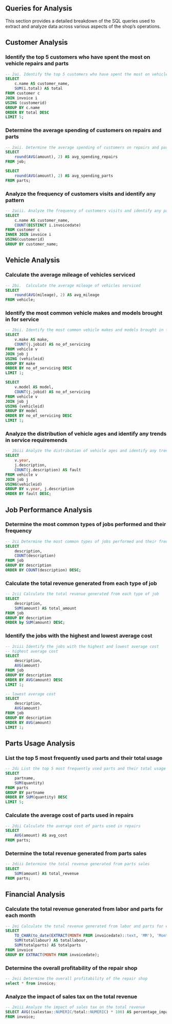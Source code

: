 ## Queries for Analysis
This section provides a detailed breakdown of the SQL queries used to extract and analyze data across various aspects of the shop’s operations.

## Customer Analysis
### Identify the top 5 customers who have spent the most on vehicle repairs and parts
```sql
-- 2ai. Identify the top 5 customers who have spent the most on vehicle repairs and parts
SELECT 
	c.name AS customer_name, 
	SUM(i.total) AS total
FROM customer c
JOIN invoice i
USING (customerid)
GROUP BY c.name
ORDER BY total DESC
LIMIT 5;
```
### Determine the average spending of customers on repairs and parts
```sql
-- 2aii. Determine the average spending of customers on repairs and parts
SELECT 
	round(AVG(amount), 2) AS avg_spending_repairs
FROM job;

SELECT 
	round(AVG(amount), 2) AS avg_spending_parts
FROM parts;
```

### Analyze the frequency of customers visits and identify any pattern
```sql
-- 2aiii. Analyze the frequency of customers visits and identify any pattern
SELECT 
	c.name AS customer_name, 
	COUNT(DISTINCT i.invoicedate)
FROM customer c
INNER JOIN invoice i
USING(customerid)
GROUP BY customer_name;
```
## Vehicle Analysis
### Calculate the average mileage of vehicles serviced
```sql
-- 2bi.  Calculate the average mileage of vehicles serviced
SELECT 
	round(AVG(mileage), 2) AS avg_mileage
FROM vehicle;
```

### Identify the most common vehicle makes and models brought in for service
```sql
-- 2bii. Identify the most common vehicle makes and models brought in for service
SELECT 
	v.make AS make, 
	COUNT(j.jobid) AS no_of_servicing
FROM vehicle v
JOIN job j
USING (vehicleid)
GROUP BY make
ORDER BY no_of_servicing DESC
LIMIT 1;

SELECT 
	v.model AS model, 
	COUNT(j.jobid) AS no_of_servicing
FROM vehicle v
JOIN job j
USING (vehicleid)
GROUP BY model
ORDER BY no_of_servicing DESC
LIMIT 1;
```

### Analyze the distribution of vehicle ages and identify any trends in service requiremends 
```sql
-- 2biii Analyze the distribution of vehicle ages and identify any trends in service requiremends 
SELECT 
	v.year, 
	j.description,
	COUNT(j.description) AS fault
FROM vehicle v
JOIN job j
USING(vehicleid)
GROUP BY v.year, j.description
ORDER BY fault DESC;
```

## Job Performance Analysis
### Determine the most common types of jobs performed and their frequency
```sql
-- 2ci Determine the most common types of jobs performed and their frequency
SELECT 
	description,
	COUNT(description)
FROM job
GROUP BY description
ORDER BY COUNT(description) DESC;
```

### Calculate the total revenue generated from each type of job
```sql
-- 2cii Calculate the total revenue generated from each type of job
SELECT 
	description,
	SUM(amount) AS total_amount
FROM job
GROUP BY description
ORDER by SUM(amount) DESC;
```

### Identify the jobs with the highest and lowest average cost
```sql
-- 2ciii Identify the jobs with the highest and lowest average cost
-- highest average cost
SELECT 
	description, 
	AVG(amount)
FROM job
GROUP BY description
ORDER BY AVG(amount) DESC
LIMIT 1;

-- lowest average cost
SELECT 
	description, 
	AVG(amount)
FROM job
GROUP BY description
ORDER BY AVG(amount)
LIMIT 1;
```
## Parts Usage Analysis
### List the top 5 most frequently used parts and their total usage
```sql
-- 2di List the top 5 most frequently used parts and their total usage
SELECT 
	partname, 
	SUM(quantity)
FROM parts
GROUP BY partname
ORDER BY SUM(quantity) DESC
LIMIT 5;
```
### Calculate the average cost of parts used in repairs
```sql
-- 2dii Calculate the average cost of parts used in repairs
SELECT 
	AVG(amount) AS avg_cost
FROM parts;
```
### Determine the total revenue generated from parts sales
```sql
-- 2diii Determine the total revenue generated from parts sales
SELECT 
	SUM(amount) AS total_revenue
FROM parts;
```

 ## Financial Analysis
### Calculate the total revenue generated from labor and parts for each month
```sql
-- 2ei Calculate the total revenue generated from labor and parts for each month
SELECT 
	TO_CHAR(to_date(EXTRACT(MONTH FROM invoicedate)::text, 'MM'), 'Month') AS month,
	SUM(totallabour) AS totallabour, 
	SUM(totalparts) AS totalparts
FROM invoice
GROUP BY EXTRACT(MONTH FROM invoicedate);
```
### Determine the overall profitability of the repair shop
```sql
-- 2eii Determine the overall profitability of the repair shop
select * from invoice;
```

### Analyze the impact of sales tax on the total revenue
```sql
-- 2eiii Analyze the impact of sales tax on the total revenue
SELECT AVG((salestax::NUMERIC/total::NUMERIC) * 100) AS percentage_impact
FROM invoice;
```
